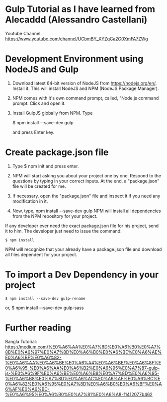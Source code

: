 # Gulp Tutorial as I have learned from Alecaddd (Alessandro Castellani)
Youtube Channel: https://www.youtube.com/channel/UCbmBY_XYZqCa2G0XmFA7ZWg

# Development Environment using NodeJS and Gulp


1.   Download latest 64-bit version of NodeJS from https://nodejs.org/en/.
     Install it. This will install NodeJS and NPM (NodeJS Package Manager).

2.   NPM comes with it's own command prompt, called, "Node.js command prompt. Click and open it.

3.   Install GulpJS globally from NPM. Type

     $ npm install --save-dev gulp

     and press Enter key.

# Create package.json file

1.   Type
     $ npm init
     and press enter.

2.   NPM will start asking you about your project one by one. Respond to the questions by typing in your correct inputs.
     At the end, a "package.json" file will be created for me.

3.   If necessary. open the "package.json" file and inspect it if you need any modification in it.
4.   Now, type,
     npm install --save-dev gulp
     NPM will install all dependencies from the NPM repository for your project.

If any developer ever need the exact package.json file for his project, send it to him.
The developer just need to issue the command:

    $ npm install

NPM will recognize that your already have a package.json file and download all files dependent for your project.

# To import a Dev Dependency in your project

    $ npm install --save-dev gulp-rename
or,
    $ npm install --save-dev gulp-sass
    

# Further reading
Bangla Tutorial: https://medium.com/%E0%A6%AA%E0%A7%8D%E0%A6%B0%E0%A7%8B%E0%A6%97%E0%A7%8D%E0%A6%B0%E0%A6%BE%E0%A6%AE%E0%A6%BF%E0%A6%82-%E0%A6%AA%E0%A6%BE%E0%A6%A4%E0%A6%BE/%E0%A6%8F%E0%A6%95-%E0%A6%AA%E0%A6%B2%E0%A6%95%E0%A7%87-gulp-js-%E0%A6%9F%E0%A6%BE%E0%A6%B8%E0%A7%8D%E0%A6%95-%E0%A6%B8%E0%A7%8D%E0%A6%AC%E0%A6%AF%E0%A6%BC%E0%A6%82%E0%A6%95%E0%A7%8D%E0%A6%B0%E0%A6%BF%E0%A6%AF%E0%A6%BC-%E0%A6%95%E0%A6%B0%E0%A7%81%E0%A6%A8-f1412077b462
